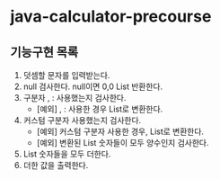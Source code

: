 # java-calculator-precourse

## 기능구현 목록
1. 덧셈할 문자를 입력받는다.
2. null 검사한다. null이면 0,0 List 반환한다.
3. 구분자 , : 사용했는지 검사한다.
    - [예외] , : 사용한 경우 List로 변환한다.
4. 커스텀 구분자 사용했는지 검사한다.
   - [예외] 커스텀 구분자 사용한 경우, List로 변환한다.
   - [예외] 변환된 List 숫자들이  모두 양수인지 검사한다.
6. List 숫자들을 모두 더한다.
7. 더한 값을 출력한다.